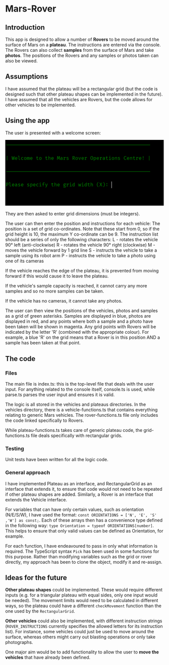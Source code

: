 # Mars-Rover

## Introduction
This app is designed to allow a number of **Rovers** to be moved around the surface of Mars on a **plateau**. The instructions are entered via the console. The Rovers can also collect **samples** from the surface of Mars and take **photos**. The positions of the Rovers and any samples or photos taken can also be viewed.

## Assumptions
I have assumed that the plateau will be a rectangular grid (but the code is designed such that other plateau shapes can be implemented in the future).
I have assumed that all the vehicles are Rovers, but the code allows for other vehicles to be implemented.

## Using the app
The user is presented with a welcome screen:

![Screenshot of welcome screen](/assets/images/welcome.png)

They are then asked to enter grid dimensions (must be integers).

The user can then enter the position and instructions for each vehicle:
The position is a set of grid co-ordinates. Note that these start from 0, so if the grid height is 10, the maximum Y co-ordinate can be 9.
The instruction list should be a series of only the following characters:
L - rotates the vehicle 90° left (anti-clockwise)
R - rotates the vehicle 90° right (clockwise)
M - moves the vehicle forward by 1 grid line
S - instructs the vehicle to take a sample using its robot arm
P - instructs the vehicle to take a photo using one of its cameras

If the vehicle reaches the edge of the plateau, it is prevented from moving forward if this would cause it to leave the plateau.

If the vehicle's sample capacity is reached, it cannot carry any more samples and so no more samples can be taken.

If the vehicle has no cameras, it cannot take any photos.

The user can then view the positions of the vehicles, photos and samples as a grid of green asterisks. Samples are displayed in blue, photos are displayed in red, and any points where both a sample and a photo have been taken will be shown in magenta. Any grid points with Rovers will be indicated by the letter 'R' (combined with the appropriate colour).
For example, a blue 'R' on the grid means that a Rover is in this position AND a sample has been taken at that point.

## The code
### Files
The main file is index.ts: this is the top-level file that deals with the user input.
For anything related to the console itself, console.ts is used, while parse.ts parses the user input and ensures it is valid.

The logic is all stored in the vehicles and plateaus directories.
In the vehicles directory, there is a vehicle-functions.ts that contains everything relating to generic Mars vehicles. The rover-functions.ts file only includes the code linked specifically to Rovers.

While plateau-functions.ts takes care of generic plateau code, the grid-functions.ts file deals specifically with rectangular grids.

### Testing
Unit tests have been written for all the logic code.

### General approach
I have implemented Plateau as an interface, and RectangularGrid as an interface that extends it, to ensure that code would not need to be repeated if other plateau shapes are added.
Similarly, a Rover is an interface that extends the Vehicle interface.

For variables that can have only certain values, such as orientation (N/E/S/W), I have used the format: `const ORIENTATIONS = ['N', 'E', 'S' ,'W'] as const;`.
Each of these arrays then has a convenience type defined in the following way: `type Orientation = typeof ORIENTATIONS[number]`.
This helps to ensure that only valid values can be defined as Orientation, for example.

For each function, I have endeavoured to pass in only what information is required. The TypeScript syntax `Pick` has been used in some functions for this purpose. Rather than modifying variables such as the grid or rover directly, my approach has been to clone the object, modify it and re-assign.

## Ideas for the future
**Other plateau shapes** could be implemented. These would require different inputs (e.g. for a triangular plateau with equal sides, only one input would be needed). The movement limits would need to be calculated in different ways, so the plateau could have a different `checkMovement` function than the one used by the `RectangularGrid`.

**Other vehicles** could also be implemented, with different instruction strings (`ROVER_INSTRUCTIONS` currently specifies the allowed letters for its instruction list). For instance, some vehicles could just be used to move around the surface, whereas others might carry out blasting operations or only take photographs.

One major aim would be to add functionality to allow the user to **move the vehicles** that have already been defined. 